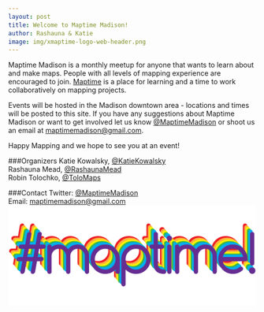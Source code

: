 ```yaml
---
layout: post
title: Welcome to Maptime Madison!
author: Rashauna & Katie
image: img/xmaptime-logo-web-header.png
---
```

Maptime Madison is a monthly meetup for anyone that wants to learn about and make maps. People with all levels of mapping experience are encouraged to join. [Maptime](http://www.maptime.io/) is a place for learning and a time to work collaboratively on mapping projects. 

Events will be hosted in the Madison downtown area - locations and times will be posted to this site.  If you have any suggestions about Maptime Madison or want to get involved let us know [@MaptimeMadison](https://twitter.com/MaptimeMadison) or shoot us an email at maptimemadison@gmail.com.

Happy Mapping and we hope to see you at an event!

###Organizers
Katie Kowalsky, [@KatieKowalsky](https://twitter.com/KatieKowalsky)  
Rashauna Mead, [@RashaunaMead](https://twitter.com/RashaunaMead)  
Robin Tolochko, [@ToloMaps](https://twitter.com/ToloMaps)  

###Contact
Twitter: [@MaptimeMadison](https://twitter.com/MaptimeMadison)  
Email: <maptimemadison@gmail.com>  
![maptime logo](img/xmaptime-logo-web-header.png)